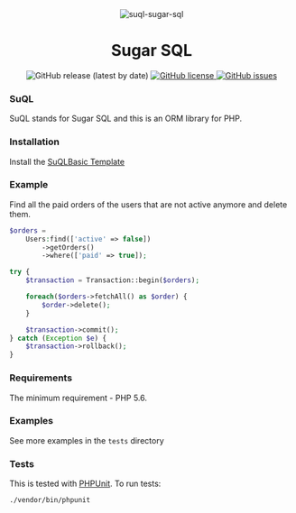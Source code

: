 <div align="center"><img src="https://i.postimg.cc/9XdgxsV9/suql-sugar-sql.png" alt="suql-sugar-sql" border="0"></div>
<h1 align="center">Sugar SQL</h1>
<div align="center">
  <img src="https://img.shields.io/github/v/release/sagittaracc/suql" alt="GitHub release (latest by date)"/>
  <a href="https://github.com/sagittaracc/suql/blob/master/LICENSE">
    <img src="https://img.shields.io/github/license/sagittaracc/suql" alt="GitHub license"/>
  </a>
  <a href="https://github.com/sagittaracc/suql/issues">
    <img src="https://img.shields.io/github/issues/sagittaracc/suql" alt="GitHub issues"/>
  </a>
</div>

### SuQL
SuQL stands for Sugar SQL and this is an ORM library for PHP.

### Installation
Install the [SuQLBasic Template](https://github.com/sagittaracc/suql-app)

### Example
Find all the paid orders of the users that are not active anymore and delete them.

```php
$orders =
    Users:find(['active' => false])
        ->getOrders()
        ->where(['paid' => true]);

try {
    $transaction = Transaction::begin($orders);

    foreach($orders->fetchAll() as $order) {
        $order->delete();
    }

    $transaction->commit();
} catch (Exception $e) {
    $transaction->rollback();
}

```

### Requirements
The minimum requirement - PHP 5.6.

### Examples
See more examples in the ```tests``` directory

### Tests
This is tested with [PHPUnit](https://phpunit.de/). To run tests:

`./vendor/bin/phpunit`

